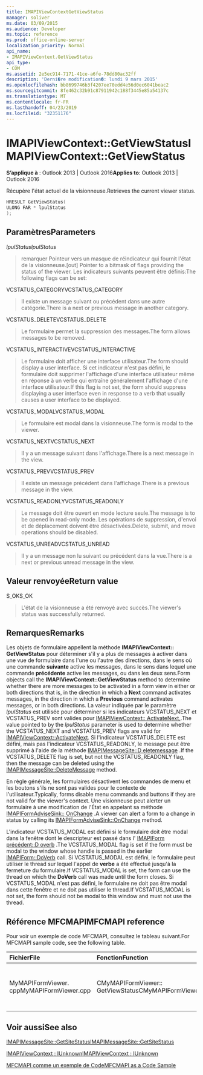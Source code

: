 ```yaml
---
title: IMAPIViewContextGetViewStatus
manager: soliver
ms.date: 03/09/2015
ms.audience: Developer
ms.topic: reference
ms.prod: office-online-server
localization_priority: Normal
api_name:
- IMAPIViewContext.GetViewStatus
api_type:
- COM
ms.assetid: 2e5ec914-7171-41ce-a6fe-78dd80ac32ff
description: 'Derni�re modification�: lundi 9 mars 2015'
ms.openlocfilehash: bb8699746b3f4207ee70edd4e56d0ec6041beac2
ms.sourcegitcommit: 8fe462c32b91c87911942c188f3445e85a54137c
ms.translationtype: MT
ms.contentlocale: fr-FR
ms.lasthandoff: 04/23/2019
ms.locfileid: "32351176"
---
```

# <a name="imapiviewcontextgetviewstatus"></a><span data-ttu-id="5b46e-103">IMAPIViewContext::GetViewStatus</span><span class="sxs-lookup"><span data-stu-id="5b46e-103">IMAPIViewContext::GetViewStatus</span></span>

  
  
<span data-ttu-id="5b46e-104">**S’applique à** : Outlook 2013 | Outlook 2016</span><span class="sxs-lookup"><span data-stu-id="5b46e-104">**Applies to**: Outlook 2013 | Outlook 2016</span></span> 
  
<span data-ttu-id="5b46e-105">Récupère l'état actuel de la visionneuse.</span><span class="sxs-lookup"><span data-stu-id="5b46e-105">Retrieves the current viewer status.</span></span> 
  
```cpp
HRESULT GetViewStatus(
ULONG FAR * lpulStatus
);
```

## <a name="parameters"></a><span data-ttu-id="5b46e-106">Paramètres</span><span class="sxs-lookup"><span data-stu-id="5b46e-106">Parameters</span></span>

 <span data-ttu-id="5b46e-107">_lpulStatus_</span><span class="sxs-lookup"><span data-stu-id="5b46e-107">_lpulStatus_</span></span>
  
> <span data-ttu-id="5b46e-108">remarquer Pointeur vers un masque de réindicateur qui fournit l'état de la visionneuse.</span><span class="sxs-lookup"><span data-stu-id="5b46e-108">[out] Pointer to a bitmask of flags providing the status of the viewer.</span></span> <span data-ttu-id="5b46e-109">Les indicateurs suivants peuvent être définis:</span><span class="sxs-lookup"><span data-stu-id="5b46e-109">The following flags can be set:</span></span>
    
<span data-ttu-id="5b46e-110">VCSTATUS_CATEGORY</span><span class="sxs-lookup"><span data-stu-id="5b46e-110">VCSTATUS_CATEGORY</span></span> 
  
> <span data-ttu-id="5b46e-111">Il existe un message suivant ou précédent dans une autre catégorie.</span><span class="sxs-lookup"><span data-stu-id="5b46e-111">There is a next or previous message in another category.</span></span> 
    
<span data-ttu-id="5b46e-112">VCSTATUS_DELETE</span><span class="sxs-lookup"><span data-stu-id="5b46e-112">VCSTATUS_DELETE</span></span> 
  
> <span data-ttu-id="5b46e-113">Le formulaire permet la suppression des messages.</span><span class="sxs-lookup"><span data-stu-id="5b46e-113">The form allows messages to be removed.</span></span> 
    
<span data-ttu-id="5b46e-114">VCSTATUS_INTERACTIVE</span><span class="sxs-lookup"><span data-stu-id="5b46e-114">VCSTATUS_INTERACTIVE</span></span> 
  
> <span data-ttu-id="5b46e-115">Le formulaire doit afficher une interface utilisateur.</span><span class="sxs-lookup"><span data-stu-id="5b46e-115">The form should display a user interface.</span></span> <span data-ttu-id="5b46e-116">Si cet indicateur n'est pas défini, le formulaire doit supprimer l'affichage d'une interface utilisateur même en réponse à un verbe qui entraîne généralement l'affichage d'une interface utilisateur.</span><span class="sxs-lookup"><span data-stu-id="5b46e-116">If this flag is not set, the form should suppress displaying a user interface even in response to a verb that usually causes a user interface to be displayed.</span></span> 
    
<span data-ttu-id="5b46e-117">VCSTATUS_MODAL</span><span class="sxs-lookup"><span data-stu-id="5b46e-117">VCSTATUS_MODAL</span></span> 
  
> <span data-ttu-id="5b46e-118">Le formulaire est modal dans la visionneuse.</span><span class="sxs-lookup"><span data-stu-id="5b46e-118">The form is modal to the viewer.</span></span> 
    
<span data-ttu-id="5b46e-119">VCSTATUS_NEXT</span><span class="sxs-lookup"><span data-stu-id="5b46e-119">VCSTATUS_NEXT</span></span> 
  
> <span data-ttu-id="5b46e-120">Il y a un message suivant dans l'affichage.</span><span class="sxs-lookup"><span data-stu-id="5b46e-120">There is a next message in the view.</span></span> 
    
<span data-ttu-id="5b46e-121">VCSTATUS_PREV</span><span class="sxs-lookup"><span data-stu-id="5b46e-121">VCSTATUS_PREV</span></span> 
  
> <span data-ttu-id="5b46e-122">Il existe un message précédent dans l'affichage.</span><span class="sxs-lookup"><span data-stu-id="5b46e-122">There is a previous message in the view.</span></span> 
    
<span data-ttu-id="5b46e-123">VCSTATUS_READONLY</span><span class="sxs-lookup"><span data-stu-id="5b46e-123">VCSTATUS_READONLY</span></span> 
  
> <span data-ttu-id="5b46e-124">Le message doit être ouvert en mode lecture seule.</span><span class="sxs-lookup"><span data-stu-id="5b46e-124">The message is to be opened in read-only mode.</span></span> <span data-ttu-id="5b46e-125">Les opérations de suppression, d'envoi et de déplacement doivent être désactivées.</span><span class="sxs-lookup"><span data-stu-id="5b46e-125">Delete, submit, and move operations should be disabled.</span></span> 
    
<span data-ttu-id="5b46e-126">VCSTATUS_UNREAD</span><span class="sxs-lookup"><span data-stu-id="5b46e-126">VCSTATUS_UNREAD</span></span> 
  
> <span data-ttu-id="5b46e-127">Il y a un message non lu suivant ou précédent dans la vue.</span><span class="sxs-lookup"><span data-stu-id="5b46e-127">There is a next or previous unread message in the view.</span></span>
    
## <a name="return-value"></a><span data-ttu-id="5b46e-128">Valeur renvoyée</span><span class="sxs-lookup"><span data-stu-id="5b46e-128">Return value</span></span>

<span data-ttu-id="5b46e-129">S_OK</span><span class="sxs-lookup"><span data-stu-id="5b46e-129">S_OK</span></span> 
  
> <span data-ttu-id="5b46e-130">L'état de la visionneuse a été renvoyé avec succès.</span><span class="sxs-lookup"><span data-stu-id="5b46e-130">The viewer's status was successfully returned.</span></span>
    
## <a name="remarks"></a><span data-ttu-id="5b46e-131">Remarques</span><span class="sxs-lookup"><span data-stu-id="5b46e-131">Remarks</span></span>

<span data-ttu-id="5b46e-132">Les objets de formulaire appellent la méthode **IMAPIViewContext:: GetViewStatus** pour déterminer s'il y a plus de messages à activer dans une vue de formulaire dans l'une ou l'autre des directions, dans le sens où une commande **suivante** active les messages, dans le sens dans lequel une commande **précédente** active les messages, ou dans les deux sens.</span><span class="sxs-lookup"><span data-stu-id="5b46e-132">Form objects call the **IMAPIViewContext::GetViewStatus** method to determine whether there are more messages to be activated in a form view in either or both directions that is, in the direction in which a **Next** command activates messages, in the direction in which a **Previous** command activates messages, or in both directions.</span></span> <span data-ttu-id="5b46e-133">La valeur indiquée par le paramètre _lpulStatus_ est utilisée pour déterminer si les indicateurs VCSTATUS_NEXT et VCSTATUS_PREV sont valides pour [IMAPIViewContext:: ActivateNext,](imapiviewcontext-activatenext.md).</span><span class="sxs-lookup"><span data-stu-id="5b46e-133">The value pointed to by the  _lpulStatus_ parameter is used to determine whether the VCSTATUS_NEXT and VCSTATUS_PREV flags are valid for [IMAPIViewContext::ActivateNext](imapiviewcontext-activatenext.md).</span></span> <span data-ttu-id="5b46e-134">Si l'indicateur VCSTATUS_DELETE est défini, mais pas l'indicateur VCSTATUS_READONLY, le message peut être supprimé à l'aide de la méthode [IMAPIMessageSite::D eletemessage](imapimessagesite-deletemessage.md) .</span><span class="sxs-lookup"><span data-stu-id="5b46e-134">If the VCSTATUS_DELETE flag is set, but not the VCSTATUS_READONLY flag, then the message can be deleted using the [IMAPIMessageSite::DeleteMessage](imapimessagesite-deletemessage.md) method.</span></span> 
  
<span data-ttu-id="5b46e-135">En règle générale, les formulaires désactivent les commandes de menu et les boutons s'ils ne sont pas valides pour le contexte de l'utilisateur.</span><span class="sxs-lookup"><span data-stu-id="5b46e-135">Typically, forms disable menu commands and buttons if they are not valid for the viewer's context.</span></span> <span data-ttu-id="5b46e-136">Une visionneuse peut alerter un formulaire à une modification de l'État en appelant sa méthode [IMAPIFormAdviseSink:: OnChange](imapiformadvisesink-onchange.md) .</span><span class="sxs-lookup"><span data-stu-id="5b46e-136">A viewer can alert a form to a change in status by calling its [IMAPIFormAdviseSink::OnChange](imapiformadvisesink-onchange.md) method.</span></span> 
  
<span data-ttu-id="5b46e-137">L'indicateur VCSTATUS_MODAL est défini si le formulaire doit être modal dans la fenêtre dont le descripteur est passé dans l' [IMAPIForm précédent::D overb](imapiform-doverb.md) .</span><span class="sxs-lookup"><span data-stu-id="5b46e-137">The VCSTATUS_MODAL flag is set if the form must be modal to the window whose handle is passed in the earlier [IMAPIForm::DoVerb](imapiform-doverb.md) call.</span></span> <span data-ttu-id="5b46e-138">Si VCSTATUS_MODAL est défini, le formulaire peut utiliser le thread sur lequel l'appel de **verbe** a été effectué jusqu'à la fermeture du formulaire.</span><span class="sxs-lookup"><span data-stu-id="5b46e-138">If VCSTATUS_MODAL is set, the form can use the thread on which the **DoVerb** call was made until the form closes.</span></span> <span data-ttu-id="5b46e-139">Si VCSTATUS_MODAL n'est pas défini, le formulaire ne doit pas être modal dans cette fenêtre et ne doit pas utiliser le thread.</span><span class="sxs-lookup"><span data-stu-id="5b46e-139">If VCSTATUS_MODAL is not set, the form should not be modal to this window and must not use the thread.</span></span> 
  
## <a name="mfcmapi-reference"></a><span data-ttu-id="5b46e-140">Référence MFCMAPI</span><span class="sxs-lookup"><span data-stu-id="5b46e-140">MFCMAPI reference</span></span>

<span data-ttu-id="5b46e-141">Pour voir un exemple de code MFCMAPI, consultez le tableau suivant.</span><span class="sxs-lookup"><span data-stu-id="5b46e-141">For MFCMAPI sample code, see the following table.</span></span>
  
|<span data-ttu-id="5b46e-142">**Fichier**</span><span class="sxs-lookup"><span data-stu-id="5b46e-142">**File**</span></span>|<span data-ttu-id="5b46e-143">**Fonction**</span><span class="sxs-lookup"><span data-stu-id="5b46e-143">**Function**</span></span>|<span data-ttu-id="5b46e-144">**Commentaire**</span><span class="sxs-lookup"><span data-stu-id="5b46e-144">**Comment**</span></span>|
|:-----|:-----|:-----|
|<span data-ttu-id="5b46e-145">MyMAPIFormViewer. cpp</span><span class="sxs-lookup"><span data-stu-id="5b46e-145">MyMAPIFormViewer.cpp</span></span>  <br/> |<span data-ttu-id="5b46e-146">CMyMAPIFormViewer:: GetViewStatus</span><span class="sxs-lookup"><span data-stu-id="5b46e-146">CMyMAPIFormViewer::GetViewStatus</span></span>  <br/> |<span data-ttu-id="5b46e-147">MFCMAPI implémente la méthode **IMAPIViewContext:: GetViewStatus** dans cette fonction.</span><span class="sxs-lookup"><span data-stu-id="5b46e-147">MFCMAPI implements the **IMAPIViewContext::GetViewStatus** method in this function.</span></span>  <br/> |
   
## <a name="see-also"></a><span data-ttu-id="5b46e-148">Voir aussi</span><span class="sxs-lookup"><span data-stu-id="5b46e-148">See also</span></span>



[<span data-ttu-id="5b46e-149">IMAPIMessageSite::GetSiteStatus</span><span class="sxs-lookup"><span data-stu-id="5b46e-149">IMAPIMessageSite::GetSiteStatus</span></span>](imapimessagesite-getsitestatus.md)
  
[<span data-ttu-id="5b46e-150">IMAPIViewContext : IUnknown</span><span class="sxs-lookup"><span data-stu-id="5b46e-150">IMAPIViewContext : IUnknown</span></span>](imapiviewcontextiunknown.md)


[<span data-ttu-id="5b46e-151">MFCMAPI comme un exemple de Code</span><span class="sxs-lookup"><span data-stu-id="5b46e-151">MFCMAPI as a Code Sample</span></span>](mfcmapi-as-a-code-sample.md)


